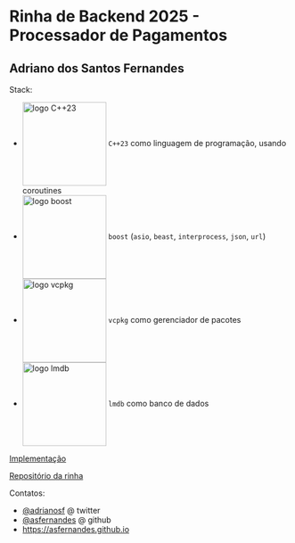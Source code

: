# Rinha de Backend 2025 - Processador de Pagamentos

## Adriano dos Santos Fernandes

Stack:
- <img src="https://www.ics.com/sites/default/files/styles/blog_detail/public/images/cpp-w-23.jpg?itok=pR6VPZzy" alt="logo C++23" width="150" height="auto" valign="middle"> `C++23` como linguagem de programação, usando coroutines
- <img src="https://www.boost.org/doc/contributor-guide/_images/boost-logo.png" alt="logo boost" width="150" height="auto" valign="middle"> `boost` (`asio`, `beast`, `interprocess`, `json`, `url`)
- <img src="https://devblogs.microsoft.com/wp-content/uploads/sites/9/2021/05/vcpkg-product-mark.png" alt="logo vcpkg" width="150" height="auto" valign="middle"> `vcpkg` como gerenciador de pacotes
- <img src="https://dbdb.io/media/logos/lmdb.png" alt="logo lmdb" width="150" height="auto" valign="middle"> `lmdb` como banco de dados

[Implementação](https://github.com/asfernandes/rinhaback25/tree/main/c%2B%2B-boost-lmdb)

[Repositório da rinha](https://github.com/zanfranceschi/rinha-de-backend-2025/tree/main)

Contatos:
- [@adrianosf](https://twitter.com/adrianosf) @ twitter
- [@asfernandes](https://github.com/asfernandes) @ github
- https://asfernandes.github.io

